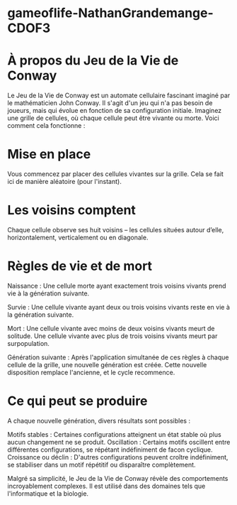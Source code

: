 # gameoflife-NathanGrandemange-CDOF3

# À propos du Jeu de la Vie de Conway
Le Jeu de la Vie de Conway est un automate cellulaire fascinant imaginé par le mathématicien John Conway. Il s'agit d'un jeu qui n'a pas besoin de joueurs, mais qui évolue en fonction de sa configuration initiale. Imaginez une grille de cellules, où chaque cellule peut être vivante ou morte. Voici comment cela fonctionne :

# Mise en place
Vous commencez par placer des cellules vivantes sur la grille. Cela se fait ici de manière aléatoire (pour l'instant).

# Les voisins comptent
Chaque cellule observe ses huit voisins – les cellules situées autour d’elle, horizontalement, verticalement ou en diagonale.

# Règles de vie et de mort
Naissance : Une cellule morte ayant exactement trois voisins vivants prend vie à la génération suivante.

Survie : Une cellule vivante ayant deux ou trois voisins vivants reste en vie à la génération suivante.

Mort :
Une cellule vivante avec moins de deux voisins vivants meurt de solitude.
Une cellule vivante avec plus de trois voisins vivants meurt par surpopulation.

Génération suivante :
Après l'application simultanée de ces règles à chaque cellule de la grille, une nouvelle génération est créée. Cette nouvelle disposition remplace l'ancienne, et le cycle recommence.

# Ce qui peut se produire
A chaque nouvelle génération, divers résultats sont possibles :

Motifs stables : Certaines configurations atteignent un état stable où plus aucun changement ne se produit.
Oscillation : Certains motifs oscillent entre différentes configurations, se répétant indéfiniment de facon cyclique. 
Croissance ou déclin : D'autres configurations peuvent croître indéfiniment, se stabiliser dans un motif répétitif ou disparaître complètement.

Malgré sa simplicité, le Jeu de la Vie de Conway révèle des comportements incroyablement complexes. Il est utilisé dans des domaines tels que l'informatique et la biologie.
